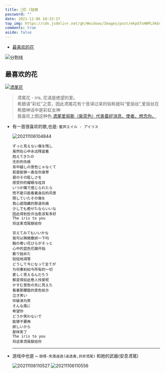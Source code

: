 ```yaml
---
title: 🌈花 (姑娘
password: ""
date: 2021-11-06 10:33:17
top_img: https://cdn.jsdelivr.net/gh/Weidows/Images/post/eKpO7sHWPLXkGvr.png
comments: true
aside: false
---
```


<!--
 * @?: *********************************************************************
 * @Author: Weidows
 * @LastEditors: Weidows
 * @LastEditTime: 2022-02-18 02:09:10
 * @FilePath: \Blog-private\source\gallery\花.md
 * @Description:
 * @!: *********************************************************************
-->

- [最喜欢的花](#最喜欢的花)

<a>![分割线](https://cdn.jsdelivr.net/gh/Weidows/Images/img/divider.png)</a>

## 最喜欢的花

[![鸢尾花](https://cdn.jsdelivr.net/gh/Weidows/Images/post/eKpO7sHWPLXkGvr.png)](https://cn.bing.com/images/search?view=detailV2&ccid=N%2bY7B7hr&id=5DB9EC39392F723E2F8A82F351A4430135C0934B&thid=OIP.N-Y7B7hrgdWEwLmt16btNwHaE_&mediaurl=https%3a%2f%2fd2v9opmik2a3uk.cloudfront.net%2fuploads%2f2015%2f08%2f26135930%2f6658cf00a1f9fe9ed08c35cab98694c5.jpg&exph=674&expw=1000&q=iris%e8%8a%b1&simid=608039615477546930&FORM=IRPRST&ck=F70CA76CF965C2225F2AA0B28A7C2B75&selectedIndex=3)

> 鸢尾花 - iris, 花语是绝望的爱。\
> 希腊语“彩虹”之意，因此鸢尾花有个音译过来的俗称就叫“爱丽丝”,爱丽丝在希腊神话中是彩虹女神\
> 我喜欢上图这种色,[鸢尾爱丽斯（紫蓝色）代表着好消息、使者、想念你。](https://huayu.huabaike.com/default.php/Home/Encyclopedia/content/i/770)

- 有一首很喜欢的歌,也是: `藍井エイル - アイリス`

  <img src="https://cdn.jsdelivr.net/gh/Weidows/Images/post/McshfdQopLYARuO.png" alt="20211106104844" />

  ```
  ずっと見えない傷を残し
  虽然在心中永远残留着
  抱えてきたの
  无形的伤痕
  背中越しの景色じゃなくて
  若是能够一直在你身旁
  君のその眩しさを
  感受你的耀眼与炫目
  いつか隣で感じられたら
  而不是只能看着身后的风景
  隠していたその傷を
  我心底隐藏的那道伤痕
  少しでも癒せたならいいな
  因此得到些许治愈该有多好
  The iris to you
  将这束鸢尾献给你

  甘えてみてもいいかな
  我可以稍微撒娇一下吗
  胸の青い花びらがそっと
  心中的蓝色花瓣开始
  散り始めた
  轻轻地凋零
  どうして今になって全てが
  为何事到如今所有的一切
  愛しく思えるんだろう
  都变得如此惹人怜爱呢
  かすむ景色の先に見えた
  看着那朦胧的景色前方
  泣き笑い
  你破涕为笑
  そんな風に
  希望你
  どうか笑わないで
  能够不要再
  欲しいから
  那样笑了
  The iris to you
  将这束鸢尾献给你
  ```

  ***

- 游戏中也是 ~ `丽塔-失落迷迭(迷迭香,并非鸢尾)` 和她的武器(安息鸢尾)

  <img src="https://cdn.jsdelivr.net/gh/Weidows/Images/post/wAkT6gBHKchz9OS.png" alt="20211106110527" />

  <img src="https://cdn.jsdelivr.net/gh/Weidows/Images/post/zlEcZ4VbaTWOnhr.png" alt="20211106110556" />
